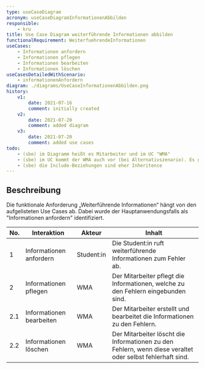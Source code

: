 ```yaml
---
type: useCaseDiagram
acronym: useCaseDiagramInformationenAbbilden
responsible: 
    - kru
title: Use Case Diagram weiterführende Informationen abbilden
functionalRequirement: WeiterfuehrendeInformationen
useCases:
    - Informationen anfordern
    - Informationen pflegen
    - Informationen bearbeiten
    - Informationen löschen
useCasesDetailedWithScenario:
    - informationenAnfordern
diagram: ./diagrams/UseCaseInformationenAbbilden.png
history:
    v1:
        date: 2021-07-16
        comment: initially created
    v2:
        date: 2021-07-20
        comment: added diagram
    v3:
        date: 2021-07-20
        comment: added use cases
todo: 
    - (sbe) im Diagramm heißt es Mitarbeiter und im UC "WMA"
    - (sbe) im UC kommt der WMA auch vor (bei Alternativszenario). Es gibt aber keine Linie vom WMA zu Information anfordern im Diagramm. 
    - (sbe) die Include-Beziehungen sind eher Inheritence
---
```


## Beschreibung

Die funktionale Anforderung „Weiterführende Informationen“ hängt von den aufgelisteten Use Cases ab. Dabei wurde der Hauptanwendungsfalls als "Informationen anfordern" identifiziert.

|No.|Interaktion|Akteur|Inhalt|
|---|-----------|------|------|
|1|Informationen anfordern|Student:in|Die Student:in ruft weiterführende Informationen zum Fehler ab.|
|2|Informationen pflegen|WMA|Der Mitarbeiter pflegt die Informationen, welche zu den Fehlern eingebunden sind.|
|2.1|Informationen bearbeiten|WMA|Der Mitarbeiter erstellt und bearbeitet die Informationen zu den Fehlern.|
|2.2|Informationen löschen|WMA|Der Mitarbeiter löscht die Informationen zu den Fehlern, wenn diese veraltet oder selbst fehlerhaft sind.|



